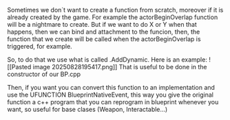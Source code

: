 Sometimes we don´t want to create a function from scratch, moreover if it is already created by the game. For example the actorBeginOverlap function will be a nightmare to create.
But if we want to do X or Y when that happens, then we can bind and attachment to the funcion, then, the function that we create will be called when the actorBeginOverlap is triggered, for example.

So, to do that we use what is called .AddDynamic. Here is an example:
![[Pasted image 20250828195417.png]]
That is useful to be done in the constructor of our BP.cpp

Then, if you want you can convert this function to an implementation and use the UFUNCTION BlueprintNativeEvent, this way you give the original function a c++ program that you can reprogram in blueprint whenever you want, so useful for base clases (Weapon, Interactable...)